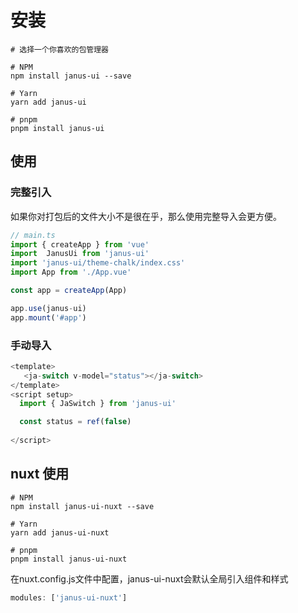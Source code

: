# 安装

```shell
# 选择一个你喜欢的包管理器

# NPM
npm install janus-ui --save

# Yarn
yarn add janus-ui

# pnpm
pnpm install janus-ui
```

## 使用

### 完整引入​

如果你对打包后的文件大小不是很在乎，那么使用完整导入会更方便。

```js
// main.ts
import { createApp } from 'vue'
import  JanusUi from 'janus-ui'
import 'janus-ui/theme-chalk/index.css'
import App from './App.vue'

const app = createApp(App)

app.use(janus-ui)
app.mount('#app')
```

### 手动导入

```js
<template>
   <ja-switch v-model="status"></ja-switch>
</template>
<script setup>
  import { JaSwitch } from 'janus-ui'

  const status = ref(false)
  
</script>
```

## nuxt 使用

```shell
# NPM
npm install janus-ui-nuxt --save

# Yarn
yarn add janus-ui-nuxt

# pnpm
pnpm install janus-ui-nuxt
```

在nuxt.config.js文件中配置，janus-ui-nuxt会默认全局引入组件和样式

```js
modules: ['janus-ui-nuxt']
```

